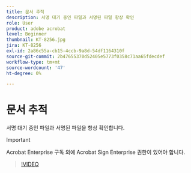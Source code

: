 ```yaml
---
title: 문서 추적
description: 서명 대기 중인 파일과 서명된 파일 항상 확인
role: User
product: adobe acrobat
level: Beginner
thumbnail: KT-8256.jpg
jira: KT-8256
exl-id: 2a86c55a-cb15-4ccb-9a8d-54df1164310f
source-git-commit: 2b47655370d52405e5773f0358c71aa65fdecdef
workflow-type: tm+mt
source-wordcount: '47'
ht-degree: 0%

---
```


# 문서 추적

서명 대기 중인 파일과 서명된 파일을 항상 확인합니다.

>[!IMPORTANT]
>
>Acrobat Enterprise 구독 외에 Acrobat Sign Enterprise 권한이 있어야 합니다.

>[!VIDEO](https://video.tv.adobe.com/v/338492?quality=12&learn=on&hidetitle=true)
